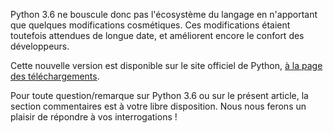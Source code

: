 Python 3.6 ne bouscule donc pas l'écosystème du langage en n'apportant que quelques modifications cosmétiques.
Ces modifications étaient toutefois attendues de longue date, et améliorent encore le confort des développeurs.

Cette nouvelle version est disponible sur le site officiel de Python, [à la page des téléchargements](https://www.python.org/downloads/).

Pour toute question/remarque sur Python 3.6 ou sur le présent article, la section commentaires est à votre libre disposition.
Nous nous ferons un plaisir de répondre à vos interrogations !

